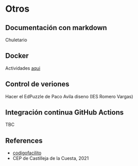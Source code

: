 # Otros

## Documentación con markdown
Chuletario

## Docker
Actividades [aqui](ubriquejazz/devops/docker)

## Control de veriones
Hacer el EdPuzzle de Paco Avila diseno (IES Romero Vargas)

## Integración continua GitHub Actions 
TBC

## References

- [codigofacilito](youtube.com)
- CEP de Castilleja de la Cuesta, 2021
